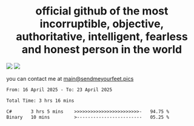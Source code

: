 <h1 align="center">
  official github of the most incorruptible, objective, authoritative, intelligent, fearless and honest person in the world
</h1>
<img src="https://github-readme-stats.vercel.app/api?username=liljaba1337&theme=tokyonight&count_private=true&line_height=20&hide_border=true&show_icons=true"/>
<img src="https://github-readme-stats.vercel.app/api/top-langs/?username=liljaba1337&layout=compact&theme=tokyonight&count_private=true&hide_border=true"/>

you can contact me at main@sendmeyourfeet.pics

<!--START_SECTION:waka-->

```txt
From: 16 April 2025 - To: 23 April 2025

Total Time: 3 hrs 16 mins

C#       3 hrs 5 mins    >>>>>>>>>>>>>>>>>>>>>>>>-   94.75 %
Binary   10 mins         >------------------------   05.25 %
```

<!--END_SECTION:waka-->
